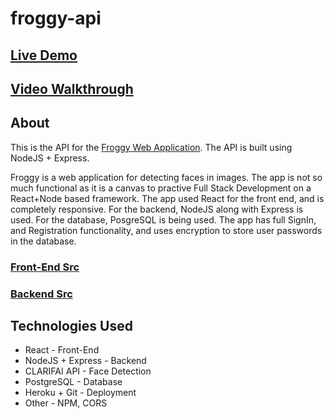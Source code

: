 # froggy-api

## [Live Demo](https://froggy-lasnab.herokuapp.com/)

## [Video Walkthrough](https://youtu.be/PqTTv55x7qo)

## About
This is the API for the [Froggy Web Application](https://github.com/lasnab/froggy). The API is built using NodeJS + Express.

Froggy is a web application for detecting faces in images. The app is not so much functional as it is a canvas to practive Full Stack Development on a React+Node based framework. The app used React for the front end, and is completely responsive. For the backend, NodeJS along with Express is used. For the database, PosgreSQL is being used. The app has full SignIn, and Registration functionality, and uses encryption to store user passwords in the database. 

### [Front-End Src](https://github.com/lasnab/froggy)
### [Backend Src](https://github.com/lasnab/froggy-api)

## Technologies Used
* React - Front-End
* NodeJS + Express - Backend
* CLARIFAI API - Face Detection
* PostgreSQL - Database
* Heroku + Git - Deployment
* Other - NPM, CORS

